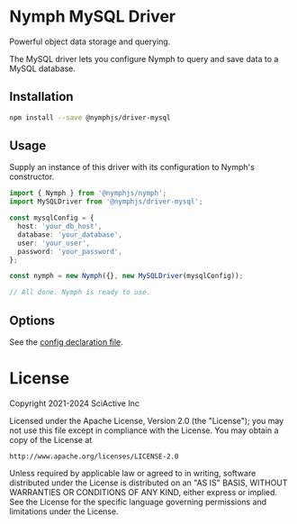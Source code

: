 # Nymph MySQL Driver

Powerful object data storage and querying.

The MySQL driver lets you configure Nymph to query and save data to a MySQL database.

## Installation

```sh
npm install --save @nymphjs/driver-mysql
```

## Usage

Supply an instance of this driver with its configuration to Nymph's constructor.

```ts
import { Nymph } from '@nymphjs/nymph';
import MySQLDriver from '@nymphjs/driver-mysql';

const mysqlConfig = {
  host: 'your_db_host',
  database: 'your_database',
  user: 'your_user',
  password: 'your_password',
};

const nymph = new Nymph({}, new MySQLDriver(mysqlConfig));

// All done. Nymph is ready to use.
```

## Options

See the [config declaration file](src/conf/d.ts).

# License

Copyright 2021-2024 SciActive Inc

Licensed under the Apache License, Version 2.0 (the "License");
you may not use this file except in compliance with the License.
You may obtain a copy of the License at

    http://www.apache.org/licenses/LICENSE-2.0

Unless required by applicable law or agreed to in writing, software
distributed under the License is distributed on an "AS IS" BASIS,
WITHOUT WARRANTIES OR CONDITIONS OF ANY KIND, either express or implied.
See the License for the specific language governing permissions and
limitations under the License.

